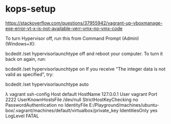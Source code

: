 # kops-setup

https://stackoverflow.com/questions/37955942/vagrant-up-vboxmanage-exe-error-vt-x-is-not-available-verr-vmx-no-vmx-code

To turn Hypervisor off, run this from Command Prompt (Admin) (Windows+X):

bcdedit /set hypervisorlaunchtype off
and reboot your computer. To turn it back on again, run:

bcdedit /set hypervisorlaunchtype on
If you receive "The integer data is not valid as specified", try:

bcdedit /set hypervisorlaunchtype auto

λ vagrant ssh-config
Host default
  HostName 127.0.0.1
  User vagrant
  Port 2222
  UserKnownHostsFile /dev/null
  StrictHostKeyChecking no
  PasswordAuthentication no
  IdentityFile E:/Playground/machines/ubuntu-box/.vagrant/machines/default/virtualbox/private_key
  IdentitiesOnly yes
  LogLevel FATAL


